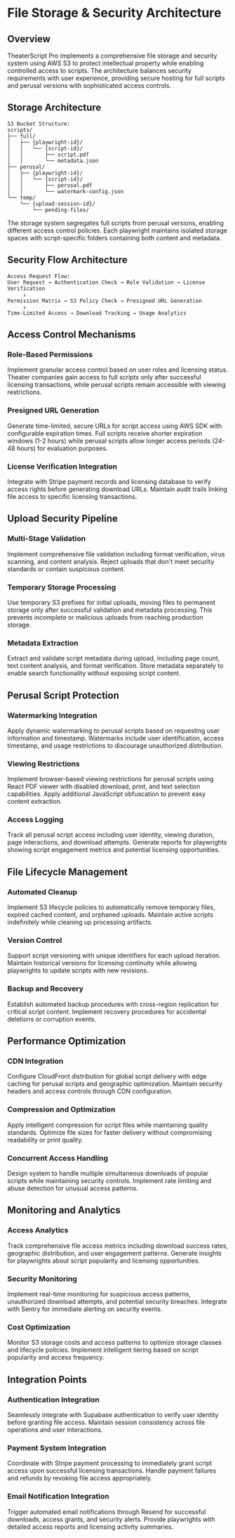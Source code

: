 # File Storage & Security Architecture

## Overview

TheaterScript Pro implements a comprehensive file storage and security system using AWS S3 to protect intellectual property while enabling controlled access to scripts. The architecture balances security requirements with user experience, providing secure hosting for full scripts and perusal versions with sophisticated access controls.

## Storage Architecture

```
S3 Bucket Structure:
scripts/
├── full/
│   ├── {playwright-id}/
│   │   └── {script-id}/
│   │       ├── script.pdf
│   │       └── metadata.json
├── perusal/
│   ├── {playwright-id}/
│   │   └── {script-id}/
│   │       ├── perusal.pdf
│   │       └── watermark-config.json
└── temp/
    └── {upload-session-id}/
        └── pending-files/
```

The storage system segregates full scripts from perusal versions, enabling different access control policies. Each playwright maintains isolated storage spaces with script-specific folders containing both content and metadata.

## Security Flow Architecture

```
Access Request Flow:
User Request → Authentication Check → Role Validation → License Verification
     ↓
Permission Matrix → S3 Policy Check → Presigned URL Generation
     ↓
Time-Limited Access → Download Tracking → Usage Analytics
```

## Access Control Mechanisms

### Role-Based Permissions
Implement granular access control based on user roles and licensing status. Theater companies gain access to full scripts only after successful licensing transactions, while perusal scripts remain accessible with viewing restrictions.

### Presigned URL Generation
Generate time-limited, secure URLs for script access using AWS SDK with configurable expiration times. Full scripts receive shorter expiration windows (1-2 hours) while perusal scripts allow longer access periods (24-48 hours) for evaluation purposes.

### License Verification Integration
Integrate with Stripe payment records and licensing database to verify access rights before generating download URLs. Maintain audit trails linking file access to specific licensing transactions.

## Upload Security Pipeline

### Multi-Stage Validation
Implement comprehensive file validation including format verification, virus scanning, and content analysis. Reject uploads that don't meet security standards or contain suspicious content.

### Temporary Storage Processing
Use temporary S3 prefixes for initial uploads, moving files to permanent storage only after successful validation and metadata processing. This prevents incomplete or malicious uploads from reaching production storage.

### Metadata Extraction
Extract and validate script metadata during upload, including page count, text content analysis, and format verification. Store metadata separately to enable search functionality without exposing script content.

## Perusal Script Protection

### Watermarking Integration
Apply dynamic watermarking to perusal scripts based on requesting user information and timestamp. Watermarks include user identification, access timestamp, and usage restrictions to discourage unauthorized distribution.

### Viewing Restrictions
Implement browser-based viewing restrictions for perusal scripts using React PDF viewer with disabled download, print, and text selection capabilities. Apply additional JavaScript obfuscation to prevent easy content extraction.

### Access Logging
Track all perusal script access including user identity, viewing duration, page interactions, and download attempts. Generate reports for playwrights showing script engagement metrics and potential licensing opportunities.

## File Lifecycle Management

### Automated Cleanup
Implement S3 lifecycle policies to automatically remove temporary files, expired cached content, and orphaned uploads. Maintain active scripts indefinitely while cleaning up processing artifacts.

### Version Control
Support script versioning with unique identifiers for each upload iteration. Maintain historical versions for licensing continuity while allowing playwrights to update scripts with new revisions.

### Backup and Recovery
Establish automated backup procedures with cross-region replication for critical script content. Implement recovery procedures for accidental deletions or corruption events.

## Performance Optimization

### CDN Integration
Configure CloudFront distribution for global script delivery with edge caching for perusal scripts and geographic optimization. Maintain security headers and access controls through CDN configuration.

### Compression and Optimization
Apply intelligent compression for script files while maintaining quality standards. Optimize file sizes for faster delivery without compromising readability or print quality.

### Concurrent Access Handling
Design system to handle multiple simultaneous downloads of popular scripts while maintaining security controls. Implement rate limiting and abuse detection for unusual access patterns.

## Monitoring and Analytics

### Access Analytics
Track comprehensive file access metrics including download success rates, geographic distribution, and user engagement patterns. Generate insights for playwrights about script popularity and licensing opportunities.

### Security Monitoring
Implement real-time monitoring for suspicious access patterns, unauthorized download attempts, and potential security breaches. Integrate with Sentry for immediate alerting on security events.

### Cost Optimization
Monitor S3 storage costs and access patterns to optimize storage classes and lifecycle policies. Implement intelligent tiering based on script popularity and access frequency.

## Integration Points

### Authentication Integration
Seamlessly integrate with Supabase authentication to verify user identity before granting file access. Maintain session consistency across file operations and user interactions.

### Payment System Integration
Coordinate with Stripe payment processing to immediately grant script access upon successful licensing transactions. Handle payment failures and refunds by revoking file access appropriately.

### Email Notification Integration
Trigger automated email notifications through Resend for successful downloads, access grants, and security alerts. Provide playwrights with detailed access reports and licensing activity summaries.